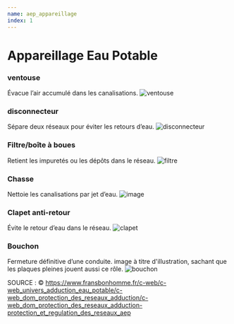 ```yaml
---
name: aep_appareillage
index: 1
---
```

# Appareillage Eau Potable

### ventouse

Évacue l’air accumulé dans les canalisations.
![ventouse](https://www.fransbonhomme.fr/medias/300Wx300H-1-PP-2124-1653-VENTOUSES-SIMPLE-FONCTION-AUTOMATIQUE-SERIE-F1-10.jpg?context=bWFzdGVyfGltYWdlc3wxMDc3MHxpbWFnZS9qcGVnfGFETTNMMmc1WkM4eE1ESTBORE0zTkRnNE9EUTNPQzh6TURCWGVETXdNRWhmTVMxUVVDMHlNVEkwTFRFMk5UTXRWa1ZPVkU5VlUwVlRMVk5KVFZCTVJTMUdUMDVEVkVsUFRpMUJWVlJQVFVGVVNWRlZSUzFUUlZKSlJTMUdNUzB4TUM1cWNHY3wzYWMyNDcwZGIxMzAyY2VmM2U3OWI4NzU0ZjU0OWRmOTExODUzMmVhZmU5ODdhZDAyN2YxMzIxY2IwMGMyZmMw)

### disconnecteur

Sépare deux réseaux pour éviter les retours d’eau.
![disconnecteur](https://www.fransbonhomme.fr/medias/300Wx300H-1-PP-2110-1649-DISCONNECTEURS-A-ZONE-DE-PRESSION-REDUITE-A-BRIDE-4760.jpg?context=bWFzdGVyfGltYWdlc3w1NzI5MDV8aW1hZ2UvanBlZ3xhRFZoTDJobU5TOHhNREkwTkRNM01EZ3lOVEkwTmk4ek1EQlhlRE13TUVoZk1TMVFVQzB5TVRFd0xURTJORGt0UkVsVFEwOU9Ua1ZEVkVWVlVsTXRRUzFhVDA1RkxVUkZMVkJTUlZOVFNVOU9MVkpGUkZWSlZFVXRRUzFDVWtsRVJTMDBOell3TG1wd1p3fGQ3MTVhZjdjODgyNjMzMzFmMjllOWU1Mzc1ODRlMTRjZjE2ZDM0Y2UwMjExYjJmZDcwODJjZjZlNmVhODVlNDY)

### Filtre/boîte à boues

Retient les impuretés ou les dépôts dans le réseau.
![filtre](https://www.fransbonhomme.fr/medias/300Wx300H-1-PP-2129-1651-FILTRE-BOITES-A-CREPINES-SANS-PURGE-TYPE-MP.jpg?context=bWFzdGVyfGltYWdlc3wxNDA3NnxpbWFnZS9qcGVnfGFEVTNMMmc1Tmk4eE1ESTBORE0zTmpZMU56azFNQzh6TURCWGVETXdNRWhmTVMxUVVDMHlNVEk1TFRFMk5URXRSa2xNVkZKRkxVSlBTVlJGVXkxQkxVTlNSVkJKVGtWVExWTkJUbE10VUZWU1IwVXRWRmxRUlMxTlVDNXFjR2N8N2M1MTg1OGUyYjNjZGY0MDUyNGQxOGJiZGUwZjk5YThkZWRiNjZiZWJlMzFhNjY2MTg2YjE2NzdiM2U4NDU2Mw)

### Chasse

Nettoie les canalisations par jet d’eau.
![image](/images/besoin_image.png)

### Clapet anti-retour

Évite le retour d’eau dans le réseau.
![clapet](https://www.fransbonhomme.fr/medias/300Wx300H-1-PP-2111-1650-CLAPETS-ANTI-RETOUR-NOREPOL-EA.jpg?context=bWFzdGVyfGltYWdlc3w1NzMwNjJ8aW1hZ2UvanBlZ3xhREZsTDJoaE55OHhNREkwTkRNM01UWTNOekl4TkM4ek1EQlhlRE13TUVoZk1TMVFVQzB5TVRFeExURTJOVEF0UTB4QlVFVlVVeTFCVGxSSkxWSkZWRTlWVWkxT1QxSkZVRTlNTFVWQkxtcHdad3xiOGU2ZTdmNzYxYTIxYWY0NzE5NmU5ZTY0OTc3OGJjNWE3NWYyMDViY2ZhN2ZmZWU2ZGZhNmQyNDA3YzkwMmMx)

### Bouchon

Fermeture définitive d’une conduite. image à titre d'illustration, sachant que les plaques pleines jouent aussi ce rôle.
![bouchon](https://www.fransbonhomme.fr/medias/300Wx300H-1-PP-1933-2567-BOUCHONS-DE-FIN-DE-LIGNE-ELECTROSOUDABLES-PE100-PN16-.jpg?context=bWFzdGVyfGltYWdlc3w5MjQyfGltYWdlL2pwZWd8YUdJMEwyZ3paaTh4TURJME5ETTFNVGc0TlRNME1pOHpNREJYZURNd01FaGZNUzFRVUMweE9UTXpMVEkxTmpjdFFrOVZRMGhQVGxNdFJFVXRSa2xPTFVSRkxVeEpSMDVGTFVWTVJVTlVVazlUVDFWRVFVSk1SVk10VUVVeE1EQXRVRTR4TmkwdWFuQm58ODMyMjdlMjgzNWU0N2ZkZDAwNTEzY2VlMzQzMGI4M2I4NTYxODczODM0NTZkMTFmMGE1OTlmYjVlODNmMTMxOA)



SOURCE : :copyright: https://www.fransbonhomme.fr/c-web/c-web_univers_adduction_eau_potable/c-web_dom_protection_des_reseaux_adduction/c-web_dom_protection_des_reseaux_adduction-protection_et_regulation_des_reseaux_aep
